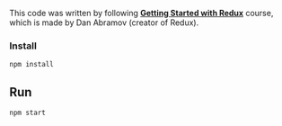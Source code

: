 This code was written by following **[Getting Started with Redux](https://egghead.io/courses/getting-started-with-redux)** course, which is made by Dan Abramov
(creator of Redux). 

### Install
```
npm install
```

## Run
```js
npm start
```